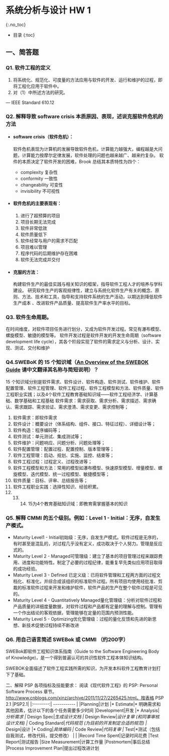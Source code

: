 
# 系统分析与设计 HW 1

{:.no_toc}

* 目录
{:toc}

## 一、简答题
### Q1. 软件工程的定义

1. 将系统化、规范化、可度量的方法应用与软件的开发、运行和维护的过程，即将工程化应用于软件中。
2. 对（1）中所述方法的研究。 

 –– IEEE Standard 610.12

### Q2. 解释导致 software crisis 本质原因、表现，述说克服软件危机的方法
- #### software crisis（软件危机）：

  软件危机表现为计算机的发展导致软件危机，计算能力越强大，编程越是大问题，计算能力按摩尔定律发展，软件处理的问题也越来越广、越来约复杂。
  软件的本质决定了软件开发的困难，Brook 总结其本质特性为四个：
  * complexity 复杂性
  * conformity 一致性
  * changeability 可变性
  * invisibility 不可视性

- #### 软件危机的主要表现有：
  1. 进行了超预算的项目
  1. 项目长期无法完成
  1. 软件非常低效
  1. 软件质量低下
  1. 软件经常与用户的需求不匹配
  1. 项目难以管理
  1. 程序代码的后期维护存在困难
  1. 软件无法完成并交付

- #### 克服的方法：

  构建软件生产的最佳实践与相关知识的框架，指导软件工程人才的培养与学科建设。
  研究软件生产的客观规律性，建立与系统化软件生产有关的概念、原则、方法、技术和工具，指导和支持软件系统的生产活动，以期达到降低软件生产成本 、改进软件产品质量、提高软件生产率水平的目标。

### Q3. 软件生命周期。

在时间维度，对软件项目任务进行划分，又成为软件开发过程。常见有瀑布模型、螺旋模型、敏捷的模型等。
软件开发过程是软件开发的开发生命周期（software development life cycle），其各个阶段实现了软件的需求定义与分析、设计、实现、测试、交付和维护


### Q4.SWEBoK 的 15 个知识域（[An Overview of the SWEBOK Guide](https://www.sebokwiki.org/wiki/An_Overview_of_the_SWEBOK_Guide) 请中文翻译其名称与简短说明）？

15 个知识域分别是软件需求、软件设计、软件构造、软件测试、软件维护、软件配置管理、软件工程管理、软件工程过程、软件工程模型和方法、软件质量、软件工程职业实践；以及4个软件工程教育基础知识域――软件工程经济学、计算基础、数学基础和工程基础
软件需求：需求获取、需求分析、需求描述、需求确认、需求跟踪、需求验证、需求澄清、需求变更、需求控制等；

1. 软件需求：即软件需求 
1. 软件设计：概要设计（体系结构、组件、接口、特征过程）、详细设计等； 
1. 软件构造：程序编码等；
1. 软件测试：单元测试、集成测试等；
1. 软件维护：问题响应、问题分析、问题处理等；
1. 软件配置管理：配置过程、配置控制、版本管理等；
1. 软件工程管理：启动、规划、实施、监控、结束等；
1. 软件工程过程：过程定义、过程改进等；
1. 软件工程模型和方法：常用的模型如瀑布模型、快速原型模型、增量模型、螺旋模型、迭代模型、统一过程模型、敏捷模型等；
1. 软件质量：目标、评审、总结报告等；
1. 软件工程职业实践：选择性知识、经验积累。
1. 13. 14. 15为4个教育基础知识域：即教育需掌握基本的知识

### Q5. 解释 CMMI 的五个级别。例如：Level 1 - Initial：无序，自发生产模式。

* Maturity Level1 - Initial初始级：无序，自发生产模式。软件过程是无序的，有时甚至是混乱的，对过程几乎没有定义，成功取决于个人努力。管理是反应式的。
* Maturity Level 2 - Managed可管理级：建立了基本的项目管理过程来跟踪费用、进度和功能特性。制定了必要的过程纪律，能重复早先类似应用项目取得的成功经验。
* Maturity Level 3 - Defined 已定义级：已将软件管理和工程两方面的过程文档化、标准化，并综合成该组织的标准软件过程。所有项目均使用经批准、剪裁的标准软件过程来开发和维护软件，软件产品的生产在整个软件过程是可见的。
* Maturity Level 4 - Quantitatively Managed量化管理级：分析对软件过程和产品质量的详细度量数据，对软件过程和产品都有定量的理解与控制。管理有一个作出结论的客观依据，管理能够在定量的范围内预测性能。
* Maturity Level 5 - Optimizing优化管理级：过程的量化反馈和先进的新思想、新技术促使过程持续不断改进

### Q6. 用自己语言简述 SWEBok 或 CMMI （约200字）
SWEBok即软件工程知识体系指南（Guide to the Software Engineering Body of Knowledge)，是一个得到普遍认可的共识性软件工程本体知识结构。

SWEBOK全面描述了软件工程实践所需的知识，为开发本科软件工程教育计划打下了基础。


二、解释 PSP 各项指标及技能要求：
阅读《现代软件工程》的 PSP: Personal Software Process 章节。 http://www.cnblogs.com/xinz/archive/2011/11/27/2265425.html。按表格 PSP 2.1
|PSP2.1|
|:--------:| ----------- |
|Planning|计划
|* Estimate|* 明确需求和其他因素，估计以下的各个任务需要多少时间
|Development|开发
|* Analysis|*分析需求
|* Design Spec|*生成设计文档
|* Design Review|*设计复审 (和同事审核设计文档)
|* Coding Standard|*代码规范 (为目前的开发制定合适的规范)
|* Design|设计
|* Coding|*具体编码
|* Code Review|*代码复审
|* Test|*测试（包括自我测试，修改代码，提交修改）
| |
|Record Time Spent|记录时间花费
|Test Report|测试报告
|Size Measurement|计算工作量
|Postmortem|事后总结
|Process Improvement Plan|提出过程改进计划
